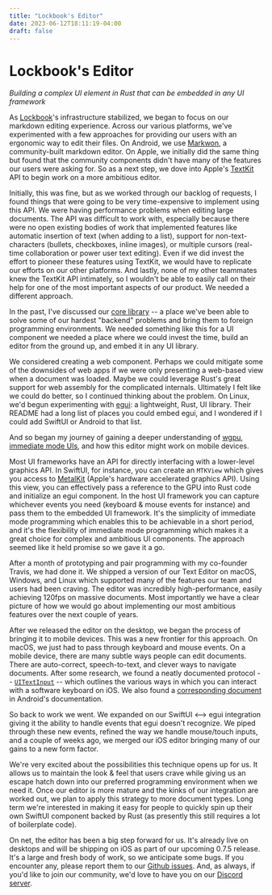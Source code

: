 ```yaml
---
title: "Lockbook's Editor"
date: 2023-06-12T18:11:19-04:00
draft: false
---
```


# Lockbook's Editor

_Building a complex UI element in Rust that can be embedded in any UI framework_

As [Lockbook](https://parth.cafe/p/introducing-lockbook)'s infrastructure stabilized, we began to focus on our markdown editing experience. Across our various platforms, we've experimented with a few approaches for providing our users with an ergonomic way to edit their files. On Android, we use [Markwon](https://github.com/noties/Markwon), a community-built markdown editor. On Apple, we initially did the same thing but found that the community components didn't have many of the features our users were asking for. So as a next step, we dove into Apple's [TextKit](https://developer.apple.com/documentation/appkit/textkit) API to begin work on a more ambitious editor.

Initially, this was fine, but as we worked through our backlog of requests, I found things that were going to be very time-expensive to implement using this API. We were having performance problems when editing large documents. The API was difficult to work with, especially because there were no open existing bodies of work that implemented features like automatic insertion of text (when adding to a list), support for non-text-characters (bullets, checkboxes, inline images), or multiple cursors (real-time collaboration or power user text editing). Even if we did invest the effort to pioneer these features using TextKit, we would have to replicate our efforts on our other platforms. And lastly, none of my other teammates knew the TextKit API intimately, so I wouldn't be able to easily call on their help for one of the most important aspects of our product. We needed a different approach.

In the past, I've discussed our [core library](https://parth.cafe/p/why-lockbook-chose-rust) -- a place we've been able to solve some of our hardest "backend" problems and bring them to foreign programming environments. We needed something like this for a UI component we needed a place where we could invest the time, build an editor from the ground up, and embed it in any UI library.

We considered creating a web component. Perhaps we could mitigate some of the downsides of web apps if we were only presenting a web-based view when a document was loaded. Maybe we could leverage Rust's great support for web assembly for the complicated internals. Ultimately I felt like we could do better, so I continued thinking about the problem. On Linux, we'd begun experimenting with [egui](https://github.com/emilk/egui): a lightweight, Rust, UI library. Their README had a long list of places you could embed egui, and I wondered if I could add SwiftUI or Android to that list.

And so began my journey of gaining a deeper understanding of [wgpu](https://wgpu.rs/), [immediate mode UIs](https://eliasnaur.com/blog/immediate-mode-gui-programming), and how this editor might work on mobile devices.

Most UI frameworks have an API for directly interfacing with a lower-level graphics API. In SwiftUI, for instance, you can create an `MTKView` which gives you access to [MetalKit](https://developer.apple.com/documentation/metalkit) (Apple's hardware accelerated graphics API). Using this view, you can effectively pass a reference to the GPU into Rust code and initialize an egui component. In the host UI framework you can capture whichever events you need (keyboard & mouse events for instance) and pass them to the embedded UI framework. It's the simplicity of immediate mode programming which enables this to be achievable in a short period, and it's the flexibility of immediate mode programming which makes it a great choice for complex and ambitious UI components. The approach seemed like it held promise so we gave it a go.

After a month of prototyping and pair programming with my co-founder Travis, we had done it. We shipped a version of our Text Editor on macOS, Windows, and Linux which supported many of the features our team and users had been craving. The editor was incredibly high-performance, easily achieving 120fps on massive documents. Most importantly we have a clear picture of how we would go about implementing our most ambitious features over the next couple of years.

After we released the editor on the desktop, we began the process of bringing it to mobile devices. This was a new frontier for this approach. On macOS, we just had to pass through keyboard and mouse events. On a mobile device, there are many subtle ways people can edit documents. There are auto-correct, speech-to-text, and clever ways to navigate documents. After some research, we found a neatly documented protocol -- [`UITextInput`](https://developer.apple.com/documentation/uikit/uitextinput) -- which outlines the various ways in which you can interact with a software keyboard on iOS. We also found a [corresponding document](https://developer.android.com/reference/android/view/inputmethod/InputMethodManager) in Android's documentation.

So back to work we went. We expanded on our SwiftUI <--> egui integration giving it the ability to handle events that egui doesn't recognize. We piped through these new events, refined the way we handle mouse/touch inputs, and a couple of weeks ago, we merged our iOS editor bringing many of our gains to a new form factor. 

We're very excited about the possibilities this technique opens up for us. It allows us to maintain the look & feel that users crave while giving us an escape hatch down into our preferred programming environment when we need it. Once our editor is more mature and the kinks of our integration are worked out, we plan to apply this strategy to more document types. Long term we're interested in making it easy for people to quickly spin up their own SwiftUI component backed by Rust (as presently this still requires a lot of boilerplate code).

On net, the editor has been a big step forward for us. It's already live on desktops and will be shipping on iOS as part of our upcoming 0.7.5 release. It's a large and fresh body of work, so we anticipate some bugs. If you encounter any, please report them to our [Github issues](https://github.com/lockbook/lockbook/issues). And, as always, if you'd like to join our community, we'd love to have you on our [Discord server](https://discord.gg/qv9fmAZCm6).